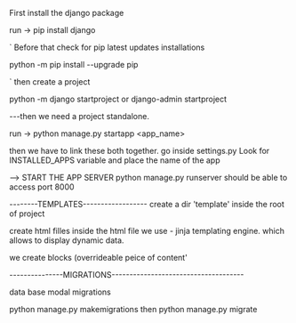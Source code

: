 First install the django package

run -> pip install django

`
Before that check for pip latest updates installations

python -m pip install --upgrade pip

`
then create a project

python -m django startproject <project name>
or
django-admin startproject <name>

---then we need a project standalone.

run -> python manage.py startapp <app_name>

then we have to link these both together.
go inside settings.py Look for INSTALLED_APPS variable and place the name of the app

--> START THE APP SERVER
python manage.py runserver
should be able to access port 8000

--------TEMPLATES------------------
create a dir 'template' inside the root of project

create html filles
inside the html file we use - jinja templating engine.
which allows to display dynamic data.

we create blocks (overrideable peice of content'

---------------MIGRATIONS-------------------------------------

data base modal migrations

python manage.py makemigrations
then
python manage.py migrate
